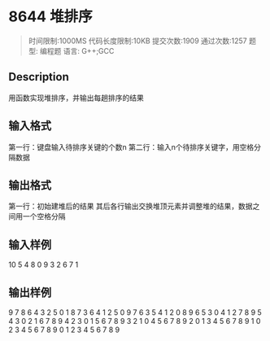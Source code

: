 # 8644 堆排序

> 时间限制:1000MS 代码长度限制:10KB
> 提交次数:1909 通过次数:1257
> 题型: 编程题 语言: G++;GCC

## Description

用函数实现堆排序，并输出每趟排序的结果

## 输入格式

第一行：键盘输入待排序关键的个数n
第二行：输入n个待排序关键字，用空格分隔数据

## 输出格式

第一行：初始建堆后的结果
其后各行输出交换堆顶元素并调整堆的结果，数据之间用一个空格分隔

## 输入样例

10
5 4 8 0 9 3 2 6 7 1

## 输出样例

9 7 8 6 4 3 2 5 0 1
8 7 3 6 4 1 2 5 0 9
7 6 3 5 4 1 2 0 8 9
6 5 3 0 4 1 2 7 8 9
5 4 3 0 2 1 6 7 8 9
4 2 3 0 1 5 6 7 8 9
3 2 1 0 4 5 6 7 8 9
2 0 1 3 4 5 6 7 8 9
1 0 2 3 4 5 6 7 8 9
0 1 2 3 4 5 6 7 8 9
